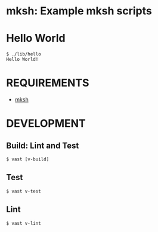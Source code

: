 # mksh: Example mksh scripts

# Hello World

```console
$ ./lib/hello
Hello World!
```

# REQUIREMENTS

* [mksh](https://www.mirbsd.org/mksh.htm)

# DEVELOPMENT

## Build: Lint and Test

```console
$ vast [v-build]
```

## Test

```console
$ vast v-test
```

## Lint

```console
$ vast v-lint
```

